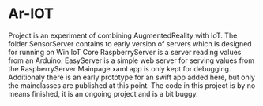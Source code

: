 # Ar-IOT

Project is an experiment of combining AugmentedReality with IoT.
The folder SensorServer contains to early version of servers which is designed for running on Win IoT Core
RaspberryServer is a server reading values from an Arduino. 
EasyServer is a simple web server for serving values from the RaspberryServer
Mainpage.xaml app is only kept for debugging.
Additionaly there is an early prototype for an swift app added here, but only the mainclasses are published at this point.
The code in this project is by no means finished, it is an ongoing project and is a bit buggy.
